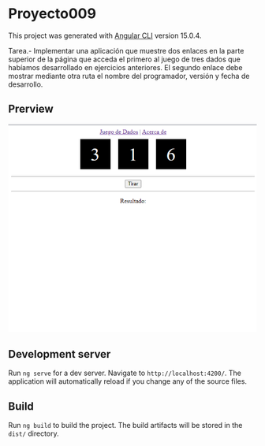 # Proyecto009

This project was generated with [Angular CLI](https://github.com/angular/angular-cli) version 15.0.4.

Tarea.-
Implementar una aplicación que muestre dos enlaces en la parte superior de la página que acceda el primero al juego de tres dados que habíamos desarrollado en ejercicios anteriores. El segundo enlace debe mostrar mediante otra ruta el nombre del programador, versión y fecha de desarrollo.

## Prerview
![Preview](https://raw.githubusercontent.com/raulquintero13/proyecto009/main/docs/preview.png)


## Development server

Run `ng serve` for a dev server. Navigate to `http://localhost:4200/`. The application will automatically reload if you change any of the source files.

## Build

Run `ng build` to build the project. The build artifacts will be stored in the `dist/` directory.

